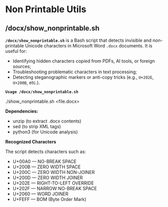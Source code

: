 # Non Printable Utils

## /docx/show_nonprintable.sh

**`/docx/show_nonprintable.sh`** is a Bash script that detects invisible and non-printable Unicode characters in Microsoft Word `.docx` documents. It is useful for:
- Identifying hidden characters copied from PDFs, AI tools, or foreign sources;
- Troubleshooting problematic characters in text processing;
- Detecting steganographic markers or anti-copy tricks (e.g., `U+202E`, `U+200B`, etc.).

**`Usage /docx/show_nonprintable.sh`** 

./show_nonprintable.sh <file.docx>

**Dependencies:**
- unzip    (to extract .docx contents)
- sed      (to strip XML tags)
- python3  (for Unicode analysis)

**Recognized Characters**

The script detects characters such as:
- U+00A0 — NO-BREAK SPACE
- U+200B — ZERO WIDTH SPACE
- U+200C — ZERO WIDTH NON-JOINER
- U+200D — ZERO WIDTH JOINER
- U+202E — RIGHT-TO-LEFT OVERRIDE
- U+202F — NARROW NO-BREAK SPACE
- U+2060 — WORD JOINER
- U+FEFF — BOM (Byte Order Mark)
